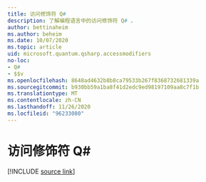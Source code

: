 ```yaml
---
title: 访问修饰符 Q#
description: 了解编程语言中的访问修饰符 Q# 。
author: bettinaheim
ms.author: beheim
ms.date: 10/07/2020
ms.topic: article
uid: microsoft.quantum.qsharp.accessmodifiers
no-loc:
- Q#
- $$v
ms.openlocfilehash: 8648ad4632b8b8ca79533b267f8368732681339a
ms.sourcegitcommit: b930bb59a1ba8f41d2edc9ed98197109aa8c7f1b
ms.translationtype: MT
ms.contentlocale: zh-CN
ms.lasthandoff: 11/26/2020
ms.locfileid: "96233080"
---
```

# <a name="access-modifiers-in-no-locq"></a>访问修饰符 Q#

[!INCLUDE [source link](~/includes/qsharp-language/Specifications/Language/1_ProgramStructure/6_AccessModifiers.md)]

